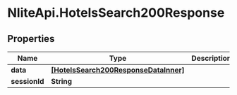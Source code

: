 # NliteApi.HotelsSearch200Response

## Properties

Name | Type | Description | Notes
------------ | ------------- | ------------- | -------------
**data** | [**[HotelsSearch200ResponseDataInner]**](HotelsSearch200ResponseDataInner.md) |  | [optional] 
**sessionId** | **String** |  | [optional] 


